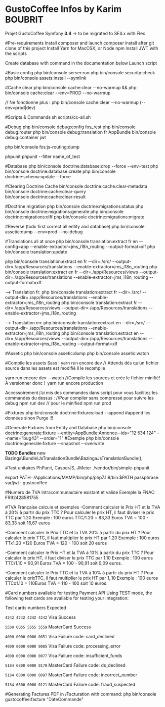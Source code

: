 GustoCoffee Infos by Karim BOUBRIT
===========

Projet GustoCoffee  Symfony **3.4** -> to be migrated to SF4.x with Flex 

#Pre-requirements
Install composer and launch composer install after git clone of this project
Install Yarn for MacOSX, or Node npm
Install JWT with the scripts

Create database with command in the documentation below
Launch script

#Basic config 
php bin/console server:run
php bin/console security:check
php bin/console assets:install --symlink

#Cache clear
php bin/console cache:clear --no-warmup && php bin/console cache:clear --env=PROD --no-warmup

// Ne fonctionne plus : php bin/console cache:clear --no-warmup (--env=prod|dev)

#Scripts & Commands
sh scripts/cc-all.sh 

#Debug
php bin/console debug:config fos_rest
php bin/console debug:router
php bin/console debug:translation fr AppBundle 
bin/console debug:container jwt

php bin/console fos:js-routing:dump

phpunit
phpunit --filter name_of_test

#Database
php bin/console doctrine:database:drop --force --env=test
php bin/console doctrine:database:create
php bin/console doctrine:schema:update --force

#Clearing Doctrine Cache
bin/console doctrine:cache:clear-metadata 
bin/console doctrine:cache:clear-query  
bin/console doctrine:cache:clear-result

#Doctrine migration
php bin/console doctrine:migrations:status
php bin/console doctrine:migrations:generate
php bin/console doctrine:migrations:diff
php bin/console doctrine:migrations:migrate

#Reverse (todo first correct all entity and database)
php bin/console assetic:dump --env=prod --no-debug

#Translations all at once
php bin/console translation:extract fr en --config=app --enable-extractor=jms_i18n_routing --output-format=xlf
php bin/console translation:update 

php bin/console translation:extract en fr --dir=./src/ --output-dir=./app/Resources/translations --enable-extractor=jms_i18n_routing
php bin/console translation:extract en fr --dir=./app/Resources/views --output-dir=./app/Resources/translations --enable-extractor=jms_i18n_routing --output-format=xlf

--> Translation fr:
php bin/console translation:extract fr --dir=./src/ --output-dir=./app/Resources/translations --enable-extractor=jms_i18n_routing 
php bin/console translation:extract fr --dir=./app/Resources/views --output-dir=./app/Resources/translations --enable-extractor=jms_i18n_routing

--> Translation en:
php bin/console translation:extract en --dir=./src/ --output-dir=./app/Resources/translations --enable-extractor=jms_i18n_routing
php bin/console translation:extract en --dir=./app/Resources/views --output-dir=./app/Resources/translations --enable-extractor=jms_i18n_routing --output-format=xlf	

#Assetic 
 php bin/console assetic:dump
 php bin/console assetic:watch


#Compile les assets Sass !
yarn run encore dev
// Attends dés qu’un fichier source dans les assets est modifié il le recompile 

yarn run encore dev --watch
//Compile les sources et crée le fichier minifié! A versionner donc !
 yarn run encore production

Accessoirement j’ai mis des commandes dans script pour vous facilitez les commandes du dessus : 
//Pour compiler sans compressé pour suivre les debug
npm run dev 
// pour le minified 
npm run prod

#Fixtures 
php bin/console doctrine:fixtures:load --append  #append les données sinon Purge !!!

#Generate Fixtures from Entity and Database
php bin/console doctrine:generate:fixture --entity=AppBundle:Annonce--ids="12 534 124" --name="bug43" --order="1" #Exemple
php bin/console doctrine:generate:fixture --snapshot --overwrite


**TODO Bundles**
new Bazinga\Bundle\JsTranslationBundle\BazingaJsTranslationBundle(),

#Test unitaires PhPunit, CasperJS, JMeter
./vendor/bin/simple-phpunit

export PATH=/Applications/MAMP/bin/php/php7.1.8/bin:$PATH
passphrase: var/jwt : gustocoffee


#Numéro de TVA Intracommunautaire existant et valide
Exemple la FNAC: FR92428581755

#TVA Française calcule et exemples
-Comment calculer le Prix HT et la TVA à 20% à partir du prix TTC ?
Pour calculer le prix HT, il faut diviser le prix TTC par 1.20
Exemple : 100 euros TTC/1.20 = 83,33 Euros
TVA = 100 - 83,33 soit 16,67 euros

-Comment calculer le Prix TTC et la TVA 20% à partir du prix HT ?
Pour calculer le prix TTC, il faut multiplier le prix HT par 1.20
Exemple : 100 euros TTx1.20 =120 Euros
TVA = 120 - 100 soit 20 euros

-Comment calculer le Prix HT et la TVA à 10% à partir du prix TTC ?
Pour calculer le prix HT, il faut diviser le prix TTC par 1.10
Exemple : 100 euros TTC/1.10 = 90,91 Euros
TVA = 100 - 90,91 soit 9,09 euros. 

-Comment calculer le Prix TTC et la TVA à 10% à partir du prix HT ?
Pour calculer le prixTTC, il faut multiplier le prix HT par 1,.10
Exemple : 100 euros TTCx1.10 = 110Euros 
TVA = 110 - 100 soit 10 euros. 


#Card numbers available for testing Payment API
Using TEST mode, the following test cards are available for testing your integration:

Test cards numbers	Expected

`4242 4242 4242 4242` Visa  Success 

`5500 0055 5555 5559` MasterCard Success

`4000 0000 0000 0051` Visa	Failure code: card_declined

`4000 0000 0000 0085` Visa	Failure code: processing_error

`4000 0000 0000 0077` Visa	Failure code: insufficient_funds

`5184 6800 0000 0170` MasterCard	Failure code: ds_declined

`5184 6800 0000 0097` MasterCard	Failure code: incorrect_number

`5184 6800 0000 0121` MasterCard	Failure code: fraud_suspected

#Generating Factures PDF in /Facturation with command: 
php bin/console gustocoffee:facture "DateCommande"